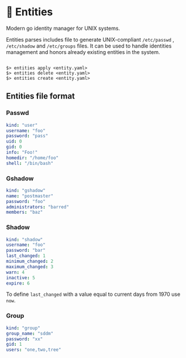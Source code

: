 # :lock_with_ink_pen: Entities

Modern go identity manager for UNIX systems.

Entities parses includes file to generate UNIX-compliant `/etc/passwd` , `/etc/shadow` and `/etc/groups` files.
It can be used to handle identities management and honors already existing entities in the system.


```

$> entities apply <entity.yaml>
$> entities delete <entity.yaml>
$> entities create <entity.yaml>

```

## Entities file format

### Passwd

```yaml
kind: "user"
username: "foo"
password: "pass"
uid: 0
gid: 0
info: "Foo!"
homedir: "/home/foo"
shell: "/bin/bash"
```

### Gshadow

```yaml
kind: "gshadow"
name: "postmaster"
password: "foo"
administrators: "barred"
members: "baz"
```

### Shadow

```yaml
kind: "shadow"
username: "foo"
password: "bar"
last_changed: 1
minimum_changed: 2
maximum_changed: 3
warn: 4
inactive: 5
expire: 6
```

To define `last_changed` with a value equal to current days from 1970 use `now`.

### Group

```yaml
kind: "group"
group_name: "sddm"
password: "xx"
gid: 1
users: "one,two,tree"
```

